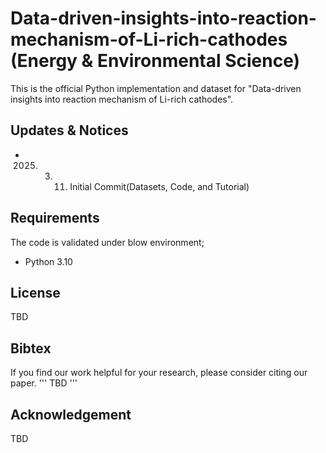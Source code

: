 # Data-driven-insights-into-reaction-mechanism-of-Li-rich-cathodes (Energy & Environmental Science)
This is the official Python implementation and dataset for "Data-driven insights into reaction mechanism of Li-rich cathodes".

## Updates & Notices
- 2025. 3. 11. Initial Commit(Datasets, Code, and Tutorial)
          
## Requirements
The code is validated under blow environment;
  - Python 3.10

## License
TBD

## Bibtex
If you find our work helpful for your research, please consider citing our paper.
'''
TBD
'''

## Acknowledgement
TBD
